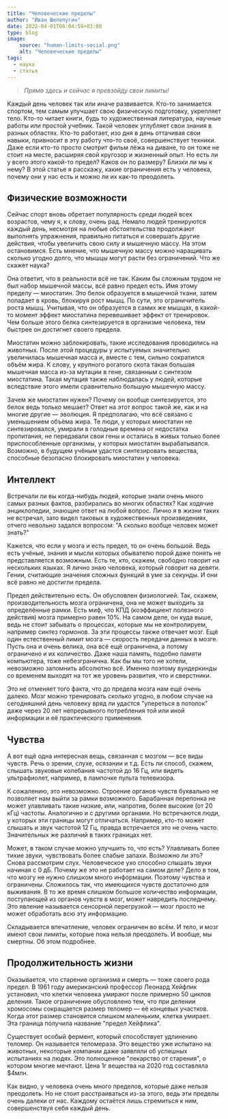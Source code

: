```yaml
---
title: "Человеческие пределы"
author: "Иван Шелепугин"
date: 2022-04-01T06:04:59+03:00
type: blog
image:
    source: "human-limits-social.png"
    alt: "Человеческие пределы"
tags:
  - наука
  - статья
---
```


> *Прямо здесь и сейчас я превзойду свои лимиты!*

Каждый день человек так или иначе развивается. Кто-то занимается спортом, тем
самым улучшает свою физическую подготовку, укрепляет тело. Кто-то читает книги,
будь то художественная литература, научные работы или простой учебник. Такой
человек углубляет свои знания в разных областях. Кто-то работает, изо дня в
день оттачивая свои навыки, привносит в эту работу что-то своё, совершенствует
техники. Даже если кто-то просто смотрит фильм лёжа на диване, то он тоже не
стоит на месте, расширяя свой кругозор и жизненный опыт. Но есть ли у всего
этого какой-то предел? Каков он по размеру? Близки ли мы к нему? В этой статье
я расскажу, какие ограничения есть у человека, почему они у нас есть и можно ли
их как-то преодолеть.

## Физические возможности

Сейчас спорт вновь обретает популярность среди людей всех возрастов, чему я, к
слову, очень рад. Немало людей тренируются каждый день, несмотря на любые
обстоятельства продолжают выполнять упражнения, правильно питаться и совершать
другие действия, чтобы увеличить свою силу и мышечную массу. На этом
остановимся. Есть мнение, что мышечную массу можно наращивать сколько угодно
долго, что мышцы могут расти без ограничений. Что же скажет наука?

Она ответит, что в реальности всё не так. Каким бы сложным трудом не был набор
мышечной массы, всё равно предел есть. Имя этому пределу &mdash; миостатин. Это
белок образуется в мышечной ткани, затем попадает в кровь, блокируя рост мышц.
По сути, это ограничитель роста мышц. Учитывая, что он образуется в самих же
мышцах, в какой-то момент эффект миостатина перевешивает эффект от тренировок.
Чем больше этого белка синтезируется в организме человека, тем быстрее он
достигнет своего предела.

Миостатин можно заблокировать, такие исследования проводились на животных.
После этой процедуры у испытуемых значительно увеличилась мышечная масса и,
вместе с тем, сильно сократился объём жира. К слову, у крупного рогатого скота
такая большая мышечная масса из-за мутации в гене, связанным с синтезом
миостатина. Такая мутация также наблюдалась у людей, которые вследствие этого
имели сравнительно большую мышечную массу.

Зачем же миостатин нужен? Почему он вообще синтезируется, это белок ведь только
мешает? Ответ на этот вопрос такой же, как и на многие другие &mdash; эволюция.
Я предполагаю, что всё связано с уменьшением объёма жира. Те люди, у которых
миостатин не синтезировался, умирали в голодные времена от недостатка
пропитания, не передавали свои гены и остались в живых только более
приспособленные организмы, у которых миостатин вырабатывался. Возможно, в
будущем учёным удастся синтезировать вещества, способные безопасно блокировать
миостатин у человека.

## Интеллект

Встречали ли вы когда-нибудь людей, которые знали очень много самых разных
фактов, разбирались во многих областях? Как ходячие энциклопедии, знающие ответ
на любой вопрос. Лично я в жизни таких не встречал, зато видел таковых в
художественных произведениях, отчего невольно задался вопросом: "А сколько
вообще человек может знать?"

Кажется, что если у мозга и есть предел, то он очень большой. Ведь есть учёные,
знания и мысли которых обывателю порой даже понять не представляется возможным.
Есть те, кто, скажем, свободно говорит на нескольких языках. Я лично знаю
человека, который говорит на девяти. Гении, считающие значения сложных функций
в уме за секунды. И они всё равно не достигли предела.

Предел действительно есть. Он обусловлен физиологией. Так, скажем,
производительность мозга ограничена, она не может выходить за определённые
рамки. Есть миф, что КПД (коэффициент полезного действия) мозга примерно равен
10%. На самом деле, он куда выше, ведь не стоит забывать о процессах, которые
мы не контролируем, например синтез гормонов. За эти процессы также отвечает
мозг. Ещё один естественный лимит мозга &mdash; скорость передачи данных в
мозге. Пусть она и очень велика, она всё ещё ограничена, а потому ограничено и
их количество. Даже наша память, подобно памяти компьютера, тоже небезгранична.
Как бы мы того не хотели, невозможно запомнить абсолютно всё. Именно поэтому
вундеркинды со временем выходят на тот же уровень развития, что и сверстники.

Это не отменяет того факта, что до предела мозга нам ещё очень далеко. Мозг
можно тренировать сколько угодно, в любом случае на сегодняшний день человеку
вряд ли удастся "упереться в потолок" даже через 20 лет непрерывного
потребления той или иной информации и её практического применения.

## Чувства

А вот ещё одна интересная вещь, связанная с мозгом &mdash; все виды чувств.
Речь о зрении, слухе, осязании и т.д. Есть ли способ, скажем, слышать звуковые
колебания частотой до 16 Гц, или видеть ультрафиолет, например, в лампочке
пульта телевизора.

К сожалению, это невозможно. Строение органов чувств буквально не позволяет нам
выйти за рамки возможного. Барабанная перепонка не может улавливать такие
низкие, или, напротив, более высокие (от 20 кГц) частоты. Аналогично и с
другими органами. Но встречаются люди, у которых эти границы могут отличаться.
Например, кто-то может слышать и звук частотой 12 Гц, правда встречается это не
очень часто. Значительных же различий в таких границах нет.

Может, в таком случае можно улучшить то, что есть? Улавливать более тихие
звуки, чувствовать более слабые запахи. Возможно ли это? Снова рассмотрим слух.
Человеческое ухо способно слышать звуки начиная с 0 дБ. Почему же это не
работает на самом деле? Дело в том, что мозгу не нужно слишком много
информации. Поэтому чувства и ограничены. Сложилось так, что имеющихся чувств
достаточно для выживания. В то же время слишком большое количество информации,
поступающей из органов чувств в мозг, может навредить последнему. Это явление
называется сенсорной перегрузкой &mdash; мозг просто не может обработать всю
эту информацию.

Складывается впечатление, человек ограничен во всём. И тело, и мозг имеют свои
лимиты, которые пока нельзя преодолеть. И вообще, мы смертны. Об этом
подробнее.

## Продолжительность жизни

Оказывается, что старение организма и смерть &mdash; тоже своего рода предел. В
1961 году американский профессор Леонард Хейфлик установил, что клетки человека
умирают после примерно 50 циклов деления. Такое ограничение обусловлено тем,
что при делении хромосомы сокращается размер теломер &mdash; её концевых
участков. Когда этот размер становится слишком маленьким, клетка умирает. Эта
граница получила название "предел Хейфлика".

Существует особый фермент, который способствует удлинению теломер. Он
называется теломераза. Это вещество уже испытано на животных, некоторые
компании даже заявляли об успешных испытаниях на людях. Это полноценное
"лекарство от старения", о котором многие мечтают. Цена 1г вещества на 2020 год
составляла $4млн.

Как видно, у человека очень много пределов, которые даже нельзя преодолеть. Но
не стоит расстраиваться из-за этого, ведь эти пределы очень далеки от нас.
Каждому остаётся лишь стремиться к ним, совершенствуя себя каждый день.
